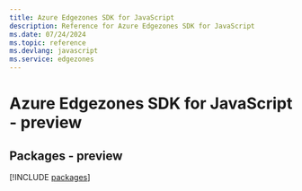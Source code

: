 ```yaml
---
title: Azure Edgezones SDK for JavaScript
description: Reference for Azure Edgezones SDK for JavaScript
ms.date: 07/24/2024
ms.topic: reference
ms.devlang: javascript
ms.service: edgezones
---
```

# Azure Edgezones SDK for JavaScript - preview
## Packages - preview
[!INCLUDE [packages](edgezones-index.md)]